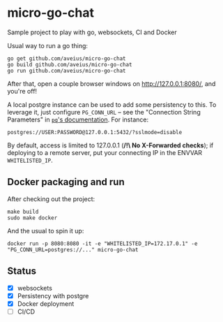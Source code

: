 # micro-go-chat
Sample project to play with go, websockets, CI and Docker

Usual way to run a go thing:

    go get github.com/aveius/micro-go-chat
    go build github.com/aveius/micro-go-chat
    go run github.com/aveius/micro-go-chat

After that, open a couple browser windows on http://127.0.0.1:8080/, and you're off!

A local postgre instance can be used to add some persistency to this. To leverage it, just configure `PG_CONN_URL` – see the "Connection String Parameters" in [`pq`'s documentation](https://godoc.org/github.com/lib/pq). For instance:

    postgres://USER:PASSWORD@127.0.0.1:5432/?sslmode=disable

By default, access is limited to 127.0.0.1 (**/!\ No X-Forwarded checks**); if deploying to a remote server, put your connecting IP in the ENVVAR `WHITELISTED_IP`.


## Docker packaging and run

After checking out the project:

    make build
    sudo make docker

And the usual to spin it up:

    docker run -p 8080:8080 -it -e "WHITELISTED_IP=172.17.0.1" -e "PG_CONN_URL=postgres://..." micro-go-chat



## Status
- [x] websockets
- [x] Persistency with postgre
- [x] Docker deployment
- [ ] CI/CD
